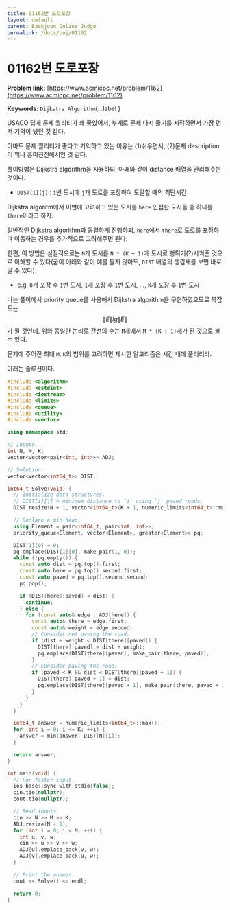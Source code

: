 ```yaml
---
title: 01162번 도로포장 
layout: default
parent: Baekjoon Online Judge
permalink: /docs/boj/01162
---
```


# 01162번 도로포장

**Problem link:** [https://www.acmicpc.net/problem/1162](https://www.acmicpc.net/problem/1162)

**Keywords:** `Dijkstra Algorithm`{: .label }

USACO 답게 문제 퀄리티가 꽤 좋았어서, 부계로 문제 다시 풀기를 시작하면서 가장 먼저 기억이 났던 것 같다.

아마도 문제 퀄리티가 좋다고 기억하고 있는 이유는 (1)쉬우면서, (2)문제 description이 꽤나 흥미진진해서인 것 같다.

풀이방법은 Dijkstra algorithm을 사용하되, 아래와 같이 distance 배열을 관리해주는 것이다.

- `DIST[i][j]` : `i`번 도시에 `j`개 도로를 포장하여 도달할 때의 최단시간

Dijkstra algoritm에서 이번에 고려하고 있는 도시를 `here` 인접한 도시들 중 하나를 `there`이라고 하자.

일반적인 Dijkstra algorithm과 동일하게 진행하되, `here`에서 `there`로 도로를 포장하며 이동하는 경우를 추가적으로 고려해주면 된다.

한편, 이 방법은 실질적으로는 `N`개 도시를 `N * (K + 1)`개 도시로 뻥튀기(?)시켜준 것으로 이해할 수 있다(굳이 아래와 같이 예를 들지 않아도, `DIST` 배열의 생김새를 보면 바로 알 수 있다).

- e.g. `0`개 포장 후 `1`번 도시, `1`개 포장 후 `1`번 도시, ..., `K`개 포장 후 `1`번 도시

나는 풀이에서 priority queue를 사용해서 Dijkstra algorithm을 구현하였으므로 복잡도는 $$\|E\|lg\|E\|$$ 가 될 것인데, 위와 동일한 논리로 간선의 수는 `M`개에서 `M * (K + 1)`개가 된 것으로 볼 수 있다.

문제에 주어진 최대 `M`, `K`의 범위를 고려하면 제시한 알고리즘은 시간 내에 풀리리라.

아래는 솔루션이다.

```cpp
#include <algorithm>
#include <cstdint>
#include <iostream>
#include <limits>
#include <queue>
#include <utility>
#include <vector>

using namespace std;

// Inputs.
int N, M, K;
vector<vector<pair<int, int>>> ADJ;

// Solution.
vector<vector<int64_t>> DIST;

int64_t Solve(void) {
  // Initialize data structures.
  // DIST[i][j] = minimum distance to `i` using `j` paved roads.
  DIST.resize(N + 1, vector<int64_t>(K + 1, numeric_limits<int64_t>::max()));

  // Declare a min heap.
  using Element = pair<int64_t, pair<int, int>>;
  priority_queue<Element, vector<Element>, greater<Element>> pq;

  DIST[1][0] = 0;
  pq.emplace(DIST[1][0], make_pair(1, 0));
  while (!pq.empty()) {
    const auto dist = pq.top().first;
    const auto here = pq.top().second.first;
    const auto paved = pq.top().second.second;
    pq.pop();

    if (DIST[here][paved] < dist) {
      continue;
    } else {
      for (const auto& edge : ADJ[here]) {
        const auto& there = edge.first;
        const auto& weight = edge.second;
        // Consider not paving the road.
        if (dist + weight < DIST[there][paved]) {
          DIST[there][paved] = dist + weight;
          pq.emplace(DIST[there][paved], make_pair(there, paved));
        }
        // COnsider paving the road.
        if (paved < K && dist < DIST[there][paved + 1]) {
          DIST[there][paved + 1] = dist;
          pq.emplace(DIST[there][paved + 1], make_pair(there, paved + 1));
        }
      }
    }
  }

  int64_t answer = numeric_limits<int64_t>::max();
  for (int i = 0; i <= K; ++i) {
    answer = min(answer, DIST[N][i]);
  }

  return answer;
}

int main(void) {
  // For faster input.
  ios_base::sync_with_stdio(false);
  cin.tie(nullptr);
  cout.tie(nullptr);

  // Read inputs.
  cin >> N >> M >> K;
  ADJ.resize(N + 1);
  for (int i = 0; i < M; ++i) {
    int u, v, w;
    cin >> u >> v >> w;
    ADJ[u].emplace_back(v, w);
    ADJ[v].emplace_back(u, w);
  }

  // Print the answer.
  cout << Solve() << endl;

  return 0;
}
```

<script src="https://utteranc.es/client.js"
        repo="i-am-wonseoklee/i-am-wonseoklee.github.io"
        issue-term="pathname"
        theme="github-dark-orange"
        crossorigin="anonymous"
        async>
</script>